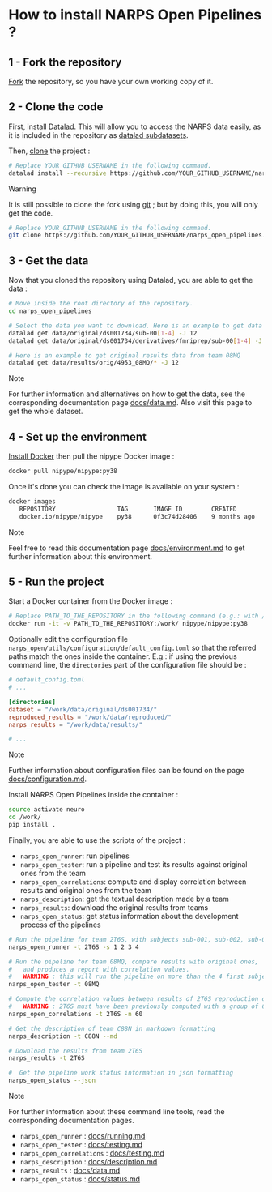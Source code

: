 # How to install NARPS Open Pipelines ? 

## 1 - Fork the repository

[Fork](https://docs.github.com/en/get-started/quickstart/fork-a-repo) the repository, so you have your own working copy of it.

## 2 - Clone the code

First, install [Datalad](https://handbook.datalad.org/en/latest/intro/installation.html#install-datalad). This will allow you to access the NARPS data easily, as it is included in the repository as [datalad subdatasets](http://handbook.datalad.org/en/latest/basics/101-106-nesting.html).

Then, [clone](https://docs.github.com/en/repositories/creating-and-managing-repositories/cloning-a-repository) the project :

```bash
# Replace YOUR_GITHUB_USERNAME in the following command.
datalad install --recursive https://github.com/YOUR_GITHUB_USERNAME/narps_open_pipelines.git
```

> [!WARNING]  
> It is still possible to clone the fork using [git](https://git-scm.com/) ; but by doing this, you will only get the code.
> ```bash
> # Replace YOUR_GITHUB_USERNAME in the following command.
> git clone https://github.com/YOUR_GITHUB_USERNAME/narps_open_pipelines.git
> ```

## 3 - Get the data

Now that you cloned the repository using Datalad, you are able to get the data :

```bash
# Move inside the root directory of the repository.
cd narps_open_pipelines

# Select the data you want to download. Here is an example to get data of subjects sub-001, sub-002, sub-003 and sub-004.
datalad get data/original/ds001734/sub-00[1-4] -J 12
datalad get data/original/ds001734/derivatives/fmriprep/sub-00[1-4] -J 12

# Here is an example to get original results data from team 08MQ
datalad get data/results/orig/4953_08MQ/* -J 12
```

> [!NOTE]
> For further information and alternatives on how to get the data, see the corresponding documentation page [docs/data.md](docs/data.md).
> Also visit this page to get the whole dataset.

## 4 - Set up the environment

[Install Docker](https://docs.docker.com/engine/install/) then pull the nipype Docker image :

```bash
docker pull nipype/nipype:py38
```

Once it's done you can check the image is available on your system :

```bash
docker images
   REPOSITORY                 TAG       IMAGE ID        CREATED         SIZE
   docker.io/nipype/nipype    py38      0f3c74d28406    9 months ago    22.7 GB
```

> [!NOTE]  
> Feel free to read this documentation page [docs/environment.md](docs/environment.md) to get further information about this environment.

## 5 - Run the project

Start a Docker container from the Docker image :

```bash
# Replace PATH_TO_THE_REPOSITORY in the following command (e.g.: with /home/user/dev/narps_open_pipelines/)
docker run -it -v PATH_TO_THE_REPOSITORY:/work/ nipype/nipype:py38
```

Optionally edit the configuration file `narps_open/utils/configuration/default_config.toml` so that the referred paths match the ones inside the container. E.g.: if using the previous command line, the `directories` part of the configuration file should be :

```toml
# default_config.toml
# ...

[directories]
dataset = "/work/data/original/ds001734/"
reproduced_results = "/work/data/reproduced/"
narps_results = "/work/data/results/"

# ...
```

> [!NOTE]  
> Further information about configuration files can be found on the page [docs/configuration.md](docs/configuration.md).

Install NARPS Open Pipelines inside the container :

```bash
source activate neuro
cd /work/
pip install .
```

Finally, you are able to use the scripts of the project :

* `narps_open_runner`: run pipelines
* `narps_open_tester`: run a pipeline and test its results against original ones from the team
* `narps_open_correlations`: compute and display correlation between results and original ones from the team
* `narps_description`: get the textual description made by a team
* `narps_results`: download the original results from teams
* `narps_open_status`: get status information about the development process of the pipelines

```bash
# Run the pipeline for team 2T6S, with subjects sub-001, sub-002, sub-003 and sub-004
narps_open_runner -t 2T6S -s 1 2 3 4

# Run the pipeline for team 08MQ, compare results with original ones,
#   and produces a report with correlation values.
#   WARNING : this will run the pipeline on more than the 4 first subjects
narps_open_tester -t 08MQ

# Compute the correlation values between results of 2T6S reproduction on 60 subjects with original ones
#   WARNING : 2T6S must have been previously computed with a group of 60 subjects
narps_open_correlations -t 2T6S -n 60

# Get the description of team C88N in markdown formatting
narps_description -t C88N --md

# Download the results from team 2T6S
narps_results -t 2T6S

#  Get the pipeline work status information in json formatting
narps_open_status --json
```

> [!NOTE]  
> For further information about these command line tools, read the corresponding documentation pages.
> * `narps_open_runner` : [docs/running.md](docs/running.md)
> * `narps_open_tester` : [docs/testing.md](docs/testing.md#command-line-tool)
> * `narps_open_correlations` : [docs/testing.md](docs/testing.md#command-line-tool)
> * `narps_description` : [docs/description.md](docs/description.md)
> * `narps_results` : [docs/data.md](docs/data.md#results-from-narps-teams)
> * `narps_open_status` : [docs/status.md](docs/status.md)
